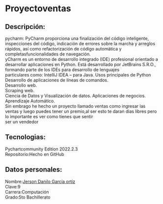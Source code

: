 # Proyectoventas
## Descripción:
 pycharm:
  PyCharm proporciona una finalización del código inteligente, inspecciones del código, indicación de errores sobre la marcha y arreglos rápidos, así como refactorización de código automática y <br>completasfuncionalidades de navegación.<br>
  yCharm es un entorno de desarrollo integrado (IDE) profesional orientado a desarrollar aplicaciones en Python. Está desarrollado por JetBrains S.R.O., formando parte de los IDEs para desarrollo de lenguajes <br>particulares como: IntelliJ IDEA – para Java.
  Usos principales de Python<br>
  Desarrollo de aplicaciones de líneas de comandos.<br>
  Desarrollo web.<br>
  Scraping web.<br>
  Ciencia de Datos y Visualización de datos.
  Aplicaciones de negocios.
  Aprendizaje Automático.<br>
  Sin embrago he hecho un proyecto llamado ventas como ingresar las ventas y luego puedes tener un premio,al ser esto te daran dias libres pero lo importante es ver como tienes que sentir<br>
  ser un vendedor<br>
## Tecnologias:
Pychartcommunity Edition 2022.2.3<br>
Repositorio:Hecho en GitHub<br>
## Datos personales:
Nombre:[Jerson Danilo García ortíz](https://github.com/ScratchRobin/Proyectoventas.git)<br>
Clave:9<br>
Carrera:Computación<br>
Grado:5to Bachillerato <br>
